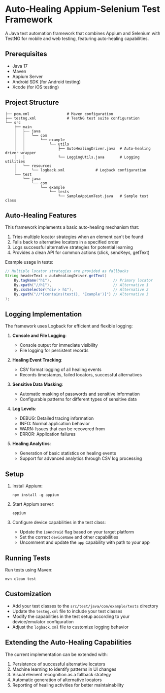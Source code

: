 # Auto-Healing Appium-Selenium Test Framework

A Java test automation framework that combines Appium and Selenium with TestNG for mobile and web testing, featuring auto-healing capabilities.

## Prerequisites

- Java 17
- Maven
- Appium Server
- Android SDK (for Android testing)
- Xcode (for iOS testing)

## Project Structure

```
├── pom.xml                 # Maven configuration
├── testng.xml              # TestNG test suite configuration
└── src
    ├── main
    │   ├── java
    │   │   └── com
    │   │       └── example
    │   │           └── utils
    │   │               ├── AutoHealingDriver.java  # Auto-healing driver wrapper
    │   │               └── LoggingUtils.java       # Logging utilities
    │   └── resources
    │       └── logback.xml              # Logback configuration
    └── test
        └── java
            └── com
                └── example
                    └── tests
                        └── SampleAppiumTest.java   # Sample test class
```

## Auto-Healing Features

This framework implements a basic auto-healing mechanism that:

1. Tries multiple locator strategies when an element can't be found
2. Falls back to alternative locators in a specified order
3. Logs successful alternative strategies for potential learning
4. Provides a clean API for common actions (click, sendKeys, getText)

Example usage in tests:

```java
// Multiple locator strategies are provided as fallbacks
String headerText = autoHealingDriver.getText(
    By.tagName("h1"),                            // Primary locator
    By.xpath("//h1"),                            // Alternative 1
    By.cssSelector("div > h1"),                  // Alternative 2
    By.xpath("//*[contains(text(), 'Example')]") // Alternative 3
);
```

## Logging Implementation

The framework uses Logback for efficient and flexible logging:

1. **Console and File Logging**:
   - Console output for immediate visibility
   - File logging for persistent records

2. **Healing Event Tracking**:
   - CSV format logging of all healing events
   - Records timestamps, failed locators, successful alternatives

3. **Sensitive Data Masking**:
   - Automatic masking of passwords and sensitive information
   - Configurable patterns for different types of sensitive data

4. **Log Levels**:
   - DEBUG: Detailed tracing information
   - INFO: Normal application behavior
   - WARN: Issues that can be recovered from
   - ERROR: Application failures

5. **Healing Analytics**:
   - Generation of basic statistics on healing events
   - Support for advanced analytics through CSV log processing

## Setup

1. Install Appium:
   ```
   npm install -g appium
   ```

2. Start Appium server:
   ```
   appium
   ```

3. Configure device capabilities in the test class:
   - Update the `isAndroid` flag based on your target platform
   - Set the correct `deviceName` and other capabilities
   - Uncomment and update the `app` capability with path to your app

## Running Tests

Run tests using Maven:

```
mvn clean test
```

## Customization

- Add your test classes to the `src/test/java/com/example/tests` directory
- Update the `testng.xml` file to include your test classes
- Modify the capabilities in the test setup according to your device/emulator configuration
- Adjust the `logback.xml` file to customize logging behavior

## Extending the Auto-Healing Capabilities

The current implementation can be extended with:

1. Persistence of successful alternative locators
2. Machine learning to identify patterns in UI changes
3. Visual element recognition as a fallback strategy
4. Automatic generation of alternative locators
5. Reporting of healing activities for better maintainability 
